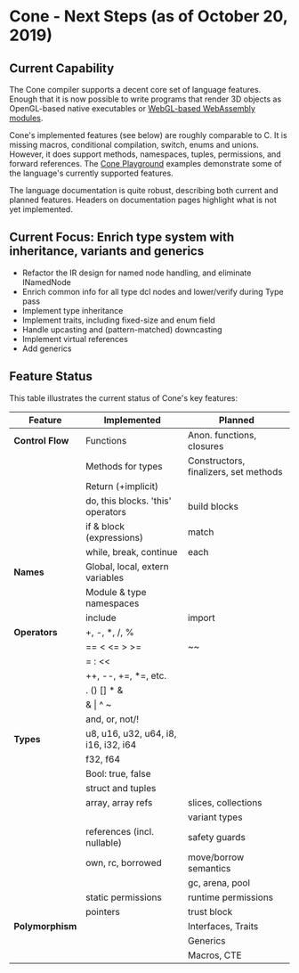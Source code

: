 # Cone - Next Steps (as of October 20, 2019)

## Current Capability

The Cone compiler supports a decent core set of language features.
Enough that it is now possible to write programs that render 3D objects
as OpenGL-based native executables
or [WebGL-based WebAssembly modules](http://cone.jondgoodwin.com/example/index.html).

Cone's implemented features (see below) are roughly comparable to C.
It is missing macros, conditional compilation, switch, enums and unions.
However, it does support methods, namespaces, tuples, permissions, and forward references.
The [Cone Playground](http://cone.jondgoodwin.com/play/index.html)
examples demonstrate some of the language's currently supported features.

The language documentation is quite robust, describing both current and planned features.
Headers on documentation pages highlight what is not yet implemented.

## Current Focus: Enrich type system with inheritance, variants and generics

- Refactor the IR design for named node handling, and eliminate INamedNode
- Enrich common info for all type dcl nodes and lower/verify during Type pass
- Implement type inheritance
- Implement traits, including fixed-size and enum field
- Handle upcasting and (pattern-matched) downcasting
- Implement virtual references
- Add generics

## Feature Status

This table illustrates the current status of Cone's key features:

| Feature | Implemented | Planned |
| --- | --- | --- |
| **Control Flow** | Functions | Anon. functions, closures |
| | Methods for types | Constructors, finalizers, set methods |
| | Return (+implicit) | |
| | do, this blocks. 'this' operators | build blocks |
| | if & block (expressions) | match |
| | while, break, continue | each |
| **Names** | Global, local, extern variables | |
| | Module & type namespaces | |
| | include | import |
| **Operators** | +, -, *, /, % | |
| | == < <= > >= | ~~ |
| | = : << | |
| | ++, --, +=, *=, etc. | |
| | . () [] * & | |
| | & \| ^ ~ | |
| | and, or, not/! | |
| **Types** | u8, u16, u32, u64, i8, i16, i32, i64 | |
| | f32, f64 | |
| | Bool: true, false | |
| | struct and tuples | |
| | array, array refs | slices, collections |
| | | variant types |
| | references (incl. nullable) | safety guards |
| | own, rc, borrowed | move/borrow semantics |
| | | gc, arena, pool |
| | static permissions | runtime permissions |
| | pointers | trust block |
| **Polymorphism** | | Interfaces, Traits |
| | | Generics |
| | | Macros, CTE |
